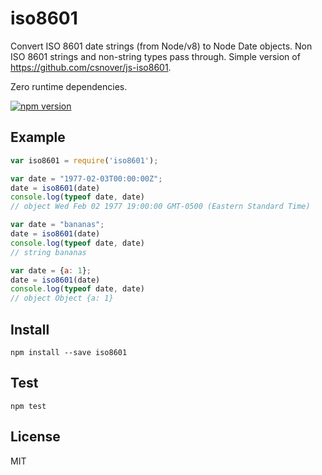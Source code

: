 # iso8601

Convert ISO 8601 date strings (from Node/v8) to Node Date objects.
Non ISO 8601 strings and non-string types pass through.
Simple version of https://github.com/csnover/js-iso8601.

Zero runtime dependencies.

[![npm version](https://badge.fury.io/js/%40nearwood%2Fiso8601.svg)](https://www.npmjs.com/package/@nearwood/iso8601)

## Example

```javascript
var iso8601 = require('iso8601');

var date = "1977-02-03T00:00:00Z";
date = iso8601(date)
console.log(typeof date, date)
// object Wed Feb 02 1977 19:00:00 GMT-0500 (Eastern Standard Time)

var date = "bananas";
date = iso8601(date)
console.log(typeof date, date)
// string bananas

var date = {a: 1};
date = iso8601(date)
console.log(typeof date, date)
// object Object {a: 1}
```

## Install

```
npm install --save iso8601
```

## Test

```
npm test
```

## License

MIT
